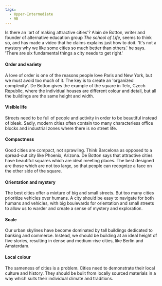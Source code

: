 ```yaml
---
tags:
  - Upper-Intermediate
  - 9B
---
```

Is there an 'art of making attractive cities'? Alain de Botton, writer and founder of alternative education group *The school of Life*, seems to think so, and has made a video that he claims explains just how to doit. 'It's not a mystery why we like some cities so much better than others.' he says. 'There are six fundamental things a city needs to get right.'

#### Order and variety
A love of order is one of the reasons people love Paris and New York, but we must avoid too much of it. The key is to create an 'organized complexity'. De Botton gives the example of the square in Telc, Czech Republic, where the individual houses are different colour and detail, but all the buildings are the same height and width.

#### Visible life
Streets need to be full of people and activity in order to be beautiful instead of bleak. Sadly, modern cities often contain too many characterless office blocks and industrial zones where there is no street life.

#### Compactness
Good cities are compact, not sprawling. Think Barcelona as opposed to a spread-out city like Phoenix, Arizona. De Botton says that attractive cities have beautiful squares which are ideal meeting places. The best designed are those which are not too large, so that people can recognize a face on the other side of the square.

#### Orientation and mystery
The best cities offer a mixture of big and small streets. But too many cities prioritize vehicles over humans. A city should be easy to navigate for both humans and vehicles, with big boulevards for orientation and small streets to allow us to warder and create a sense of mystery and exploration.

#### Scale
Our urban skylines have become dominated by tall buildings dedicated to banking and commerce. Instead, we should be building at an ideal height of five stories, resulting in dense and medium-rise cities, like Berlin and Amsterdam.

#### Local colour
The sameness of cities is a problem. Cities need to demonstrate their local culture and history. They should be bulit from locally sourced materials in a way which suits their individual climate and traditions.